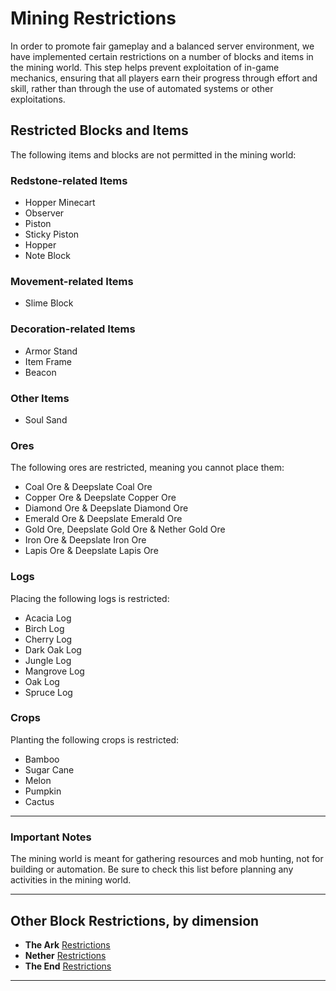 # Mining Restrictions

In order to promote fair gameplay and a balanced server environment, we have implemented certain restrictions on a number of blocks and items in the mining world. This step helps prevent exploitation of in-game mechanics, ensuring that all players earn their progress through effort and skill, rather than through the use of automated systems or other exploitations.

## Restricted Blocks and Items

The following items and blocks are not permitted in the mining world:

### Redstone-related Items

- Hopper Minecart
- Observer
- Piston
- Sticky Piston
- Hopper
- Note Block

### Movement-related Items

- Slime Block

### Decoration-related Items

- Armor Stand
- Item Frame
- Beacon

### Other Items

- Soul Sand

### Ores

The following ores are restricted, meaning you cannot place them:

- Coal Ore & Deepslate Coal Ore
- Copper Ore & Deepslate Copper Ore
- Diamond Ore & Deepslate Diamond Ore
- Emerald Ore & Deepslate Emerald Ore
- Gold Ore, Deepslate Gold Ore & Nether Gold Ore
- Iron Ore & Deepslate Iron Ore
- Lapis Ore & Deepslate Lapis Ore

### Logs

Placing the following logs is restricted:

- Acacia Log
- Birch Log
- Cherry Log
- Dark Oak Log
- Jungle Log
- Mangrove Log
- Oak Log
- Spruce Log

### Crops

Planting the following crops is restricted:

- Bamboo
- Sugar Cane
- Melon
- Pumpkin
- Cactus

---

### Important Notes

The mining world is meant for gathering resources and mob hunting, not for building or automation. Be sure to check this list before planning any activities in the mining world.

---

## Other Block Restrictions, by dimension

- **The Ark** [Restrictions](./the-ark-restrictions.md)
- **Nether** [Restrictions](./nether-restrictions.md)
- **The End** [Restrictions](./the-end-restrictions.md)

---

<!-- [Rules & Policies](../README.md) -->
